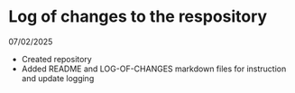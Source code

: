 # Log of changes to the respository

07/02/2025
- Created repository
- Added README and LOG-OF-CHANGES markdown files for instruction and update logging